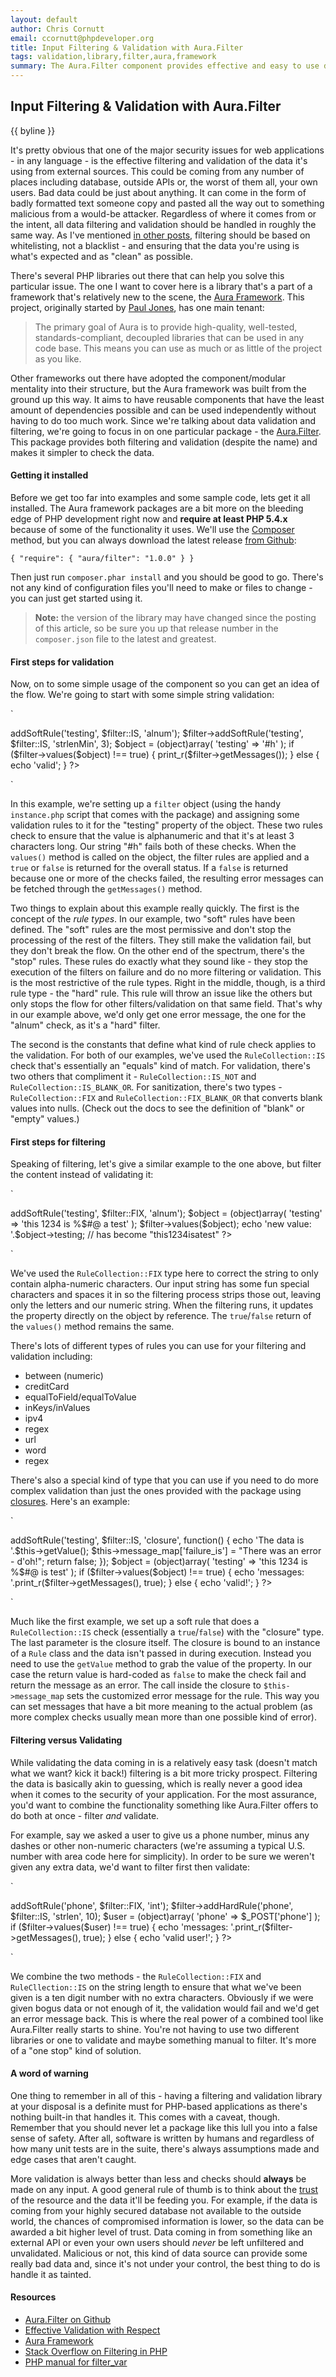 ```yaml
---
layout: default
author: Chris Cornutt
email: ccornutt@phpdeveloper.org
title: Input Filtering & Validation with Aura.Filter
tags: validation,library,filter,aura,framework
summary: The Aura.Filter component provides effective and easy to use data filtering & validation features.
---
```


Input Filtering & Validation with Aura.Filter
--------------

{{ byline }}

It's pretty obvious that one of the major security issues for web applications - in any language - is the effective filtering and validation of the data it's using from external sources. This could be coming from any number of places including database, outside APIs or, the worst of them all, your own users. Bad data could be just about anything. It can come in the form of badly formatted text someone copy and pasted all the way out to something malicious from a would-be attacker. Regardless of where it comes from or the intent, all data filtering and validation should be handled in roughly the same way. As I've mentioned [in other posts](/2013/04/01/Effective-Validation-with-Respect.html), filtering should be based on whitelisting, not a blacklist - and ensuring that the data you're using is what's expected and as "clean" as possible.

There's several PHP libraries out there that can help you solve this particular issue. The one I want to cover here is a library that's a part of a framework that's relatively new to the scene, the [Aura Framework](http://auraphp.com). This project, originally started by [Paul Jones](http://twitter.com/pmjones), has one main tenant:

> The primary goal of Aura is to provide high-quality, well-tested, standards-compliant, decoupled libraries that can be used in any code base. This means you can use as much or as little of the project as you like.

Other frameworks out there have adopted the component/modular mentality into their structure, but the Aura framework was built from the ground up this way. It aims to have reusable components that have the least amount of dependencies possible and can be used independently without having to do too much work. Since we're talking about data validation and filtering, we're going to focus in on one particular package - the [Aura.Filter](http://auraphp.com/packages/Aura.Filter). This package provides both filtering and validation (despite the name) and makes it simpler to check the data.

#### Getting it installed

Before we get too far into examples and some sample code, lets get it all installed. The Aura framework packages are a bit more on the bleeding edge of PHP development right now and **require at least PHP 5.4.x** because of some of the functionality it uses. We'll use the [Composer](http://getcomposer.org) method, but you can always download the latest release [from Github](https://github.com/auraphp/Aura.Filter):

`
{
    "require": {
        "aura/filter": "1.0.0"
    }
}
`

Then just run `composer.phar install` and you should be good to go. There's not any kind of configuration files you'll need to make or files to change - you can just get started using it.

> **Note:** the version of the library may have changed since the posting of this article, so be sure you up that release number in the `composer.json` file to the latest and greatest.

#### First steps for validation

Now, on to some simple usage of the component so you can get an idea of the flow. We're going to start with some simple string validation:

`
<?php
require_once 'vendor/autoload.php';

$filter = require_once 'vendor/aura/filter/scripts/instance.php';

$filter->addSoftRule('testing', $filter::IS, 'alnum');
$filter->addSoftRule('testing', $filter::IS, 'strlenMin', 3);

$object = (object)array(
    'testing' => '#h'
);

if ($filter->values($object) !== true) {
    print_r($filter->getMessages());
} else {
    echo 'valid';
}

?>
`

In this example, we're setting up a `filter` object (using the handy `instance.php` script that comes with the package) and assigning some validation rules to it for the "testing" property of the object. These two rules check to ensure that the value is alphanumeric and that it's at least 3 characters long. Our string "#h" fails both of these checks. When the `values()` method is called on the object, the filter rules are applied and a `true` or `false` is returned for the overall status. If a `false` is returned because one or more of the checks failed, the resulting error messages can be fetched through the `getMessages()` method.

Two things to explain about this example really quickly. The first is the concept of the *rule types*. In our example, two "soft" rules have been defined. The "soft" rules are the most permissive and don't stop the processing of the rest of the filters. They still make the validation fail, but they don't break the flow. On the other end of the spectrum, there's the "stop" rules. These rules do exactly what they sound like - they stop the execution of the filters on failure and do no more filtering or validation. This is the most restrictive of the rule types. Right in the middle, though, is a third rule type - the "hard" rule. This rule will throw an issue like the others but only stops the flow for other filters/validation on that same field. That's why in our example above, we'd only get one error message, the one for the "alnum" check, as it's a "hard" filter.

The second is the constants that define what kind of rule check applies to the validation. For both of our examples, we've used the `RuleCollection::IS` check that's essentially an "equals" kind of match. For validation, there's two others that compliment it - `RuleCollection::IS_NOT` and `RuleCollection::IS_BLANK_OR`. For sanitization, there's two types - `RuleCollection::FIX` and `RuleCollection::FIX_BLANK_OR` that converts blank values into nulls. (Check out the docs to see the definition of "blank" or "empty" values.)

#### First steps for filtering

Speaking of filtering, let's give a similar example to the one above, but filter the content instead of validating it:

`
<?php
require_once 'vendor/autoload.php';

$filter = require_once 'vendor/aura/filter/scripts/instance.php';
$filter->addSoftRule('testing', $filter::FIX, 'alnum');

$object = (object)array(
    'testing' => 'this 1234 is %$#@ a test'
);

$filter->values($object);
echo 'new value: '.$object->testing; // has become "this1234isatest"

?>
`

We've used the `RuleCollection::FIX` type here to correct the string to only contain alpha-numeric characters. Our input string has some fun special characters and spaces it in so the filtering process strips those out, leaving only the letters and our numeric string. When the filtering runs, it updates the property directly on the object by reference. The `true`/`false` return of the `values()` method remains the same.

There's lots of different types of rules you can use for your filtering and validation including:

- between (numeric)
- creditCard
- equalToField/equalToValue
- inKeys/inValues
- ipv4
- regex
- url
- word
- regex

There's also a special kind of type that you can use if you need to do more complex validation than just the ones provided with the package using [closures](http://php.net/closures). Here's an example:

`
<?php
require_once 'vendor/autoload.php';

$filter = require_once 'vendor/aura/filter/scripts/instance.php';

// Hard-coding a return of false to make the rule fail
$filter->addSoftRule('testing', $filter::IS, 'closure', function() {

    echo 'The data is '.$this->getValue();
    $this->message_map['failure_is'] = "There was an error - d'oh!";
    return false;
});

$object = (object)array(
    'testing' => 'this 1234 is %$#@ is test'
);

if ($filter->values($object) !== true) {
    echo 'messages: '.print_r($filter->getMessages(), true);
} else {
    echo 'valid!';
}
?>
`

Much like the first example, we set up a soft rule that does a `RuleCollection::IS` check (essentially a `true`/`false`) with the "closure" type. The last parameter is the closure itself. The closure is bound to an instance of a `Rule` class and the data isn't passed in during execution. Instead you need to use the `getValue` method to grab the value of the property. In our case the return value is hard-coded as `false` to make the check fail and return the message as an error. The call inside the closure to `$this->message_map` sets the customized error message for the rule. This way you can set messages that have a bit more meaning to the actual problem (as more complex checks usually mean more than one possible kind of error).

#### Filtering versus Validating

While validating the data coming in is a relatively easy task (doesn't match what we want? kick it back!) filtering is a bit more tricky prospect. Filtering the data is basically akin to guessing, which is really never a good idea when it comes to the security of your application. For the most assurance, you'd want to combine the functionality something like Aura.Filter offers to do both at once - filter *and* validate.

For example, say we asked a user to give us a phone number, minus any dashes or other non-numeric characters (we're assuming a typical U.S. number with area code here for simplicity). In order to be sure we weren't given any extra data, we'd want to filter first then validate:

`
<?php
require_once 'vendor/autoload.php';

$filter = require_once 'vendor/aura/filter/scripts/instance.php';
$filter->addSoftRule('phone', $filter::FIX, 'int');
$filter->addHardRule('phone', $filter::IS, 'strlen', 10);

$user = (object)array(
    'phone' => $_POST['phone']
);

if ($filter->values($user) !== true) {
    echo 'messages: '.print_r($filter->getMessages(), true);
} else {
    echo 'valid user!';
}

?>
`

We combine the two methods - the `RuleCollection::FIX` and `RuleCllection::IS` on the string length to ensure that what we've been given is a ten digit number with no extra characters. Obviously if we were given bogus data or not enough of it, the validation would fail and we'd get an error message back. This is where the real power of a combined tool like Aura.Filter really starts to shine. You're not having to use two different libraries or one to validate and maybe something manual to filter. It's more of a "one stop" kind of solution.

#### A word of warning

One thing to remember in all of this - having a filtering and validation library at your disposal is a definite must for PHP-based applications as there's nothing built-in that handles it. This comes with a caveat, though. Remember that you should never let a package like this lull you into a false sense of safety. After all, software is written by humans and regardless of how many unit tests are in the suite, there's always assumptions made and edge cases that aren't caught.

More validation is always better than less and checks should **always** be made on any input. A good general rule of thumb is to think about the [trust](/2013/08/27/Core-Concepts-Trust-Boundaries.html) of the resource and the data it'll be feeding you. For example, if the data is coming from your highly secured database not available to the outside world, the chances of compromised information is lower, so the data can be awarded a bit higher level of trust. Data coming in from something like an external API or even your own users should *never* be left unfiltered and unvalidated. Malicious or not, this kind of data source can provide some really bad data and, since it's not under your control, the best thing to do is handle it as tainted.

#### Resources

- [Aura.Filter on Github](https://github.com/auraphp/Aura.Filter)
- [Effective Validation with Respect](/2013/04/01/Effective-Validation-with-Respect.html)
- [Aura Framework](http://auraphp.com)
- [Stack Overflow on Filtering in PHP](http://stackoverflow.com/questions/129677/whats-the-best-method-for-sanitizing-user-input-with-php)
- [PHP manual for filter_var](http://php.net/filter_var)
